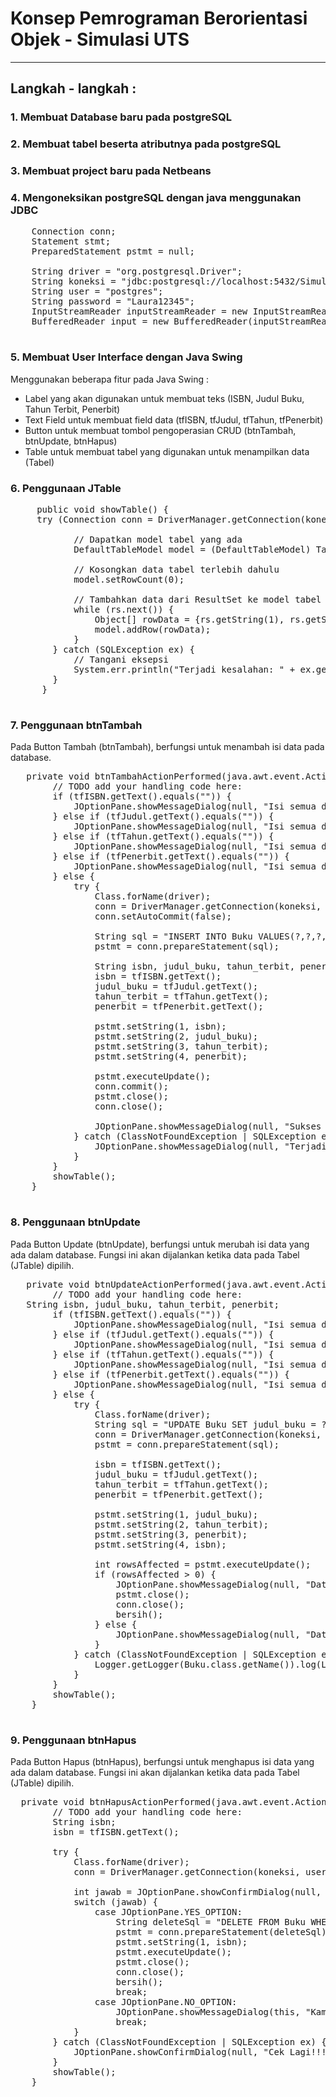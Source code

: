 # Konsep Pemrograman Berorientasi Objek - Simulasi UTS

---

## Langkah - langkah : 
### 1. Membuat Database baru pada postgreSQL
### 2. Membuat tabel beserta atributnya pada postgreSQL
### 3. Membuat project baru pada Netbeans
### 4. Mengoneksikan postgreSQL dengan java menggunakan JDBC
   <pre>
    Connection conn;
    Statement stmt;
    PreparedStatement pstmt = null;

    String driver = "org.postgresql.Driver";
    String koneksi = "jdbc:postgresql://localhost:5432/Simulasi_UTS";
    String user = "postgres";
    String password = "Laura12345";
    InputStreamReader inputStreamReader = new InputStreamReader(System.in);
    BufferedReader input = new BufferedReader(inputStreamReader);
   </pre>

### 5. Membuat User Interface dengan Java Swing
  Menggunakan beberapa fitur pada Java Swing :
  - Label yang akan digunakan untuk membuat teks (ISBN, Judul Buku, Tahun Terbit, Penerbit)
  - Text Field untuk membuat field data (tfISBN, tfJudul, tfTahun, tfPenerbit)
  - Button untuk membuat tombol pengoperasian CRUD (btnTambah, btnUpdate, btnHapus)
  - Table untuk membuat tabel yang digunakan untuk menampilkan data (Tabel) 
  
### 6. Penggunaan JTable
   <pre>
     public void showTable() {
     try (Connection conn = DriverManager.getConnection(koneksi, user, password); Statement stmt = conn.createStatement(); ResultSet rs = stmt.executeQuery("SELECT * FROM Buku ORDER BY isbn")) {

            // Dapatkan model tabel yang ada
            DefaultTableModel model = (DefaultTableModel) Tabel.getModel();

            // Kosongkan data tabel terlebih dahulu
            model.setRowCount(0);

            // Tambahkan data dari ResultSet ke model tabel
            while (rs.next()) {
                Object[] rowData = {rs.getString(1), rs.getString(2), rs.getString(3), rs.getString(4)};
                model.addRow(rowData);
            }
        } catch (SQLException ex) {
            // Tangani eksepsi
            System.err.println("Terjadi kesalahan: " + ex.getMessage());
        }
      }
   </pre>

### 7. Penggunaan btnTambah
   Pada Button Tambah (btnTambah), berfungsi untuk menambah isi data pada database.  
   <pre>
   private void btnTambahActionPerformed(java.awt.event.ActionEvent evt) {//GEN-FIRST:event_btnTambahActionPerformed
        // TODO add your handling code here:
        if (tfISBN.getText().equals("")) {
            JOptionPane.showMessageDialog(null, "Isi semua data");
        } else if (tfJudul.getText().equals("")) {
            JOptionPane.showMessageDialog(null, "Isi semua data");
        } else if (tfTahun.getText().equals("")) {
            JOptionPane.showMessageDialog(null, "Isi semua data");
        } else if (tfPenerbit.getText().equals("")) {
            JOptionPane.showMessageDialog(null, "Isi semua data");
        } else {
            try {
                Class.forName(driver);
                conn = DriverManager.getConnection(koneksi, user, password);
                conn.setAutoCommit(false);

                String sql = "INSERT INTO Buku VALUES(?,?,?,?)";
                pstmt = conn.prepareStatement(sql);

                String isbn, judul_buku, tahun_terbit, penerbit;
                isbn = tfISBN.getText();
                judul_buku = tfJudul.getText();
                tahun_terbit = tfTahun.getText();
                penerbit = tfPenerbit.getText();

                pstmt.setString(1, isbn);
                pstmt.setString(2, judul_buku);
                pstmt.setString(3, tahun_terbit);
                pstmt.setString(4, penerbit);

                pstmt.executeUpdate();
                conn.commit();
                pstmt.close();
                conn.close();

                JOptionPane.showMessageDialog(null, "Sukses diinput");
            } catch (ClassNotFoundException | SQLException ex) {
                JOptionPane.showMessageDialog(null, "Terjadi kesalahan saat pengisian");
            }
        }
        showTable();                   
    }
   </pre>
   
### 8. Penggunaan btnUpdate
  Pada Button Update (btnUpdate), berfungsi untuk merubah isi data yang ada dalam database. Fungsi ini akan dijalankan ketika data pada Tabel (JTable) dipilih. 
   <pre>
   private void btnUpdateActionPerformed(java.awt.event.ActionEvent evt) {//GEN-FIRST:event_btnUpdateActionPerformed
        // TODO add your handling code here:
   String isbn, judul_buku, tahun_terbit, penerbit;
        if (tfISBN.getText().equals("")) {
            JOptionPane.showMessageDialog(null, "Isi semua data");
        } else if (tfJudul.getText().equals("")) {
            JOptionPane.showMessageDialog(null, "Isi semua data");
        } else if (tfTahun.getText().equals("")) {
            JOptionPane.showMessageDialog(null, "Isi semua data");
        } else if (tfPenerbit.getText().equals("")) {
            JOptionPane.showMessageDialog(null, "Isi semua data");
        } else {
            try {
                Class.forName(driver);
                String sql = "UPDATE Buku SET judul_buku = ?, tahun_terbit = ?, penerbit = ? WHERE isbn = ?";
                conn = DriverManager.getConnection(koneksi, user, password);
                pstmt = conn.prepareStatement(sql);

                isbn = tfISBN.getText();
                judul_buku = tfJudul.getText();
                tahun_terbit = tfTahun.getText();
                penerbit = tfPenerbit.getText();

                pstmt.setString(1, judul_buku);
                pstmt.setString(2, tahun_terbit);
                pstmt.setString(3, penerbit);
                pstmt.setString(4, isbn);

                int rowsAffected = pstmt.executeUpdate();
                if (rowsAffected > 0) {
                    JOptionPane.showMessageDialog(null, "Data berhasil diupdate");
                    pstmt.close();
                    conn.close();
                    bersih();
                } else {
                    JOptionPane.showMessageDialog(null, "Data tidak ditemukan");
                }
            } catch (ClassNotFoundException | SQLException ex) {
                Logger.getLogger(Buku.class.getName()).log(Level.SEVERE, null, ex);
            }
        }
        showTable();
    }
   </pre>

### 9. Penggunaan btnHapus
Pada Button Hapus (btnHapus), berfungsi untuk menghapus isi data yang ada dalam database. Fungsi ini akan dijalankan ketika data pada Tabel (JTable) dipilih. 
<pre>
  private void btnHapusActionPerformed(java.awt.event.ActionEvent evt) {//GEN-FIRST:event_btnHapusActionPerformed
        // TODO add your handling code here:
        String isbn;
        isbn = tfISBN.getText();

        try {
            Class.forName(driver);
            conn = DriverManager.getConnection(koneksi, user, password);

            int jawab = JOptionPane.showConfirmDialog(null, "Silakan Konfirmasi?");
            switch (jawab) {
                case JOptionPane.YES_OPTION:
                    String deleteSql = "DELETE FROM Buku WHERE isbn= ?";
                    pstmt = conn.prepareStatement(deleteSql);
                    pstmt.setString(1, isbn);
                    pstmt.executeUpdate();
                    pstmt.close();
                    conn.close();
                    bersih();
                    break;
                case JOptionPane.NO_OPTION:
                    JOptionPane.showMessageDialog(this, "Kamu menjawab tidak");
                    break;
            }
        } catch (ClassNotFoundException | SQLException ex) {
            JOptionPane.showConfirmDialog(null, "Cek Lagi!!!");
        }
        showTable();
    }
</pre>
